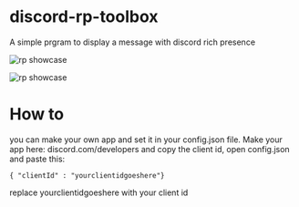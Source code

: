 # discord-rp-toolbox

A simple prgram to display a message with discord rich presence

![rp showcase](https://i.imgur.com/fT0oLyX.png)

![rp showcase](https://i.imgur.com/X1HOLeK.png)


# How to

you can make your own app and set it in your config.json file.
Make your app here: discord.com/developers
and copy the client id, open config.json and paste this:
```
{ "clientId" : "yourclientidgoeshere"}
```

replace yourclientidgoeshere with your client id
